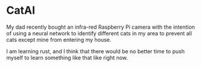 # CatAI

My dad recently bought an infra-red Raspberry Pi camera with the intention of using a neural network to identify different cats in my area to prevent all cats except mine from entering my house.

I am learning rust, and I think that there would be no better time to push myself to learn something like that like right now.
